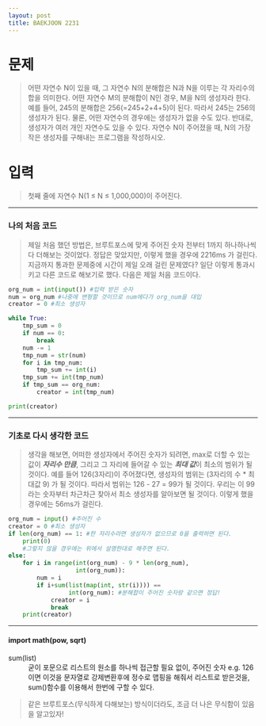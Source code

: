 ```yaml
---
layout: post
title: BAEKJOON 2231
---
```


# 문제
> 어떤 자연수 N이 있을 때, 그 자연수 N의 분해합은 N과 N을 이루는 각 자리수의 합을 의미한다. 어떤 자연수 M의 분해합이 N인 경우, M을 N의 생성자라 한다. 예를 들어, 245의 분해합은 256(=245+2+4+5)이 된다. 따라서 245는 256의 생성자가 된다. 물론, 어떤 자연수의 경우에는 생성자가 없을 수도 있다. 반대로, 생성자가 여러 개인 자연수도 있을 수 있다.
자연수 N이 주어졌을 때, N의 가장 작은 생성자를 구해내는 프로그램을 작성하시오.

# 입력
> 첫째 줄에 자연수 N(1 ≤ N ≤ 1,000,000)이 주어진다.

-----
### 나의 처음 코드

> 제일 처음 했던 방법은, 브루트포스에 맞게 주어진 숫자 전부터 1까지 하나하나씩 다 더해보는 것이었다.
정답은 맞았지만, 이렇게 했을 경우에 2216ms 가 걸린다. 지금까지 통과한 문제중에 시간이 제일 오래 걸린 문제였다?
일단 이렇게 통과시키고 다른 코드로 해보기로 했다. 다음은 제일 처음 코드이다.

~~~python
org_num = int(input()) #입력 받은 숫자
num = org_num #나중에 변형할 것이므로 num에다가 org_num을 대입
creator = 0 #최소 생성자

while True:
    tmp_sum = 0
    if num == 0:
        break
    num -= 1
    tmp_num = str(num)
    for i in tmp_num:
        tmp_sum += int(i)
    tmp_sum += int(tmp_num)
    if tmp_sum == org_num:
        creator = int(tmp_num)

print(creator)
~~~
----- 
### 기초로 다시 생각한 코드
> 생각을 해보면, 어떠한 생성자에서 주어진 숫자가 되려면, max로 더할 수 있는 값이 ***자리수 만큼***, 그리고 그 자리에 들어갈 수 있는 ***최대 값***이 최소의 범위가 될 것이다.
예를 들어 126(3자리)이 주어졌다면, 생성자의 범위는 (3자리의 수 * 최대값 9) 가 될 것이다. 따라서 범위는 126 - 27 = 99가 될 것이다. 우리는 이 99라는 숫자부터 차근차근 찾아서 최소 생성자를 알아보면 될 것이다. 이렇게 했을 경우에는 56ms가 걸린다.
~~~python
org_num = input() #주어진 수
creator = 0 #최소 생성자
if len(org_num) == 1: #한 자리수라면 생성자가 없으므로 0을 출력하면 된다.
    print(0)
    #그렇지 않을 경우에는 위에서 설명한대로 해주면 된다.
else:
    for i in range(int(org_num) - 9 * len(org_num),
                   int(org_num)):
        num = i
        if i+sum(list(map(int, str(i)))) ==
                 int(org_num): #분해합이 주어진 숫자랑 같으면 정답!
            creator = i
            break
    print(creator)
~~~
-----
#### import math(pow, sqrt)
<dl>
        <dt>sum(list)</dt>
        <dd>
            굳이 포문으로 리스트의 원소를 하나씩 접근할 필요 없이, 주어진 숫자 e.g. 126이면 이것을 문자열로 강제변환후에
            정수로 맵핑을 해줘서 리스트로 받은것을, sum()함수를 이용해서 한번에 구할 수 있다. 
        </dd>
</dl>

> 같은 브루트포스(무식하게 다해보는) 방식이더라도, 조금 더 나은 무식함이 있음을 알고있자!

